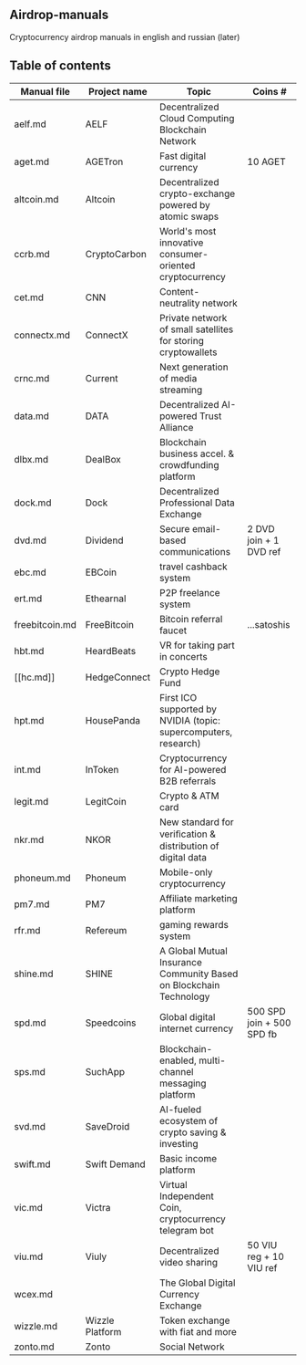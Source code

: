 ## Airdrop-manuals
Cryptocurrency airdrop manuals in english and russian (later)

## Table of contents
Manual file | Project name | Topic | Coins #
| - | - | - | - |
aelf.md | AELF | Decentralized Cloud Computing Blockchain Network | 
aget.md | AGETron | Fast digital currency | 10 AGET
altcoin.md | Altcoin | Decentralized crypto-exchange powered by atomic swaps | 
ccrb.md | CryptoCarbon | World's most innovative consumer-oriented cryptocurrency | 
cet.md | CNN | Content-neutrality network | 
connectx.md | ConnectX | Private network of small satellites for storing cryptowallets | 
crnc.md | Current | Next generation of media streaming | 
data.md | DATA | Decentralized AI-powered Trust Alliance | 
dlbx.md | DealBox | Blockchain business accel. & crowdfunding platform | 
dock.md | Dock | Decentralized Professional Data Exchange | 
dvd.md | Dividend | Secure email-based communications | 2 DVD join + 1 DVD ref
ebc.md | EBCoin | travel cashback system | 
ert.md | Ethearnal | P2P freelance system |
freebitcoin.md | FreeBitcoin | Bitcoin referral faucet | ...satoshis
hbt.md | HeardBeats | VR for taking part in concerts |
[[hc.md]] | HedgeConnect | Crypto Hedge Fund | 
hpt.md | HousePanda | First ICO supported by NVIDIA (topic: supercomputers, research) | 
int.md | InToken | Cryptocurrency for AI-powered B2B referrals |
legit.md | LegitCoin | Crypto & ATM card |
nkr.md | NKOR | New standard for veriﬁcation & distribution of digital data | 
phoneum.md | Phoneum | Mobile-only cryptocurrency |
pm7.md | PM7 | Affiliate marketing platform |
rfr.md | Refereum | gaming rewards system | 
shine.md | SHINE | A Global Mutual Insurance Community Based on Blockchain Technology | 
spd.md | Speedcoins | Global digital internet currency | 500 SPD join + 500 SPD fb
sps.md | SuchApp | Blockchain-enabled, multi-channel messaging platform |
svd.md | SaveDroid | AI-fueled ecosystem of crypto saving & investing |
swift.md | Swift Demand | Basic income platform | 
vic.md | Victra | Virtual Independent Coin, cryptocurrency telegram bot | 
viu.md | Viuly | Decentralized video sharing | 50 VIU reg + 10 VIU ref
wcex.md | | The Global Digital Currency Exchange |
wizzle.md | Wizzle Platform | Token exchange with fiat and more | 
zonto.md | Zonto | Social Network |

